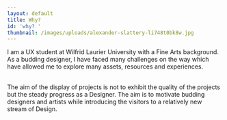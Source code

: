 ```yaml
---
layout: default
title: Why?
id: 'why? '
thumbnail: /images/uploads/alexander-slattery-li748t0bk8w.jpg
---
```

I am a UX student at Wilfrid Laurier University with a Fine Arts background. As a budding designer, I have faced many challenges on the way which have allowed me to explore many assets, resources and experiences.

<br>The aim of the display  of projects is not to exhibit the quality of the projects but the steady progress as a Designer. The aim is to motivate budding designers and artists while introducing the visitors to a relatively new stream of Design. <br><br>
